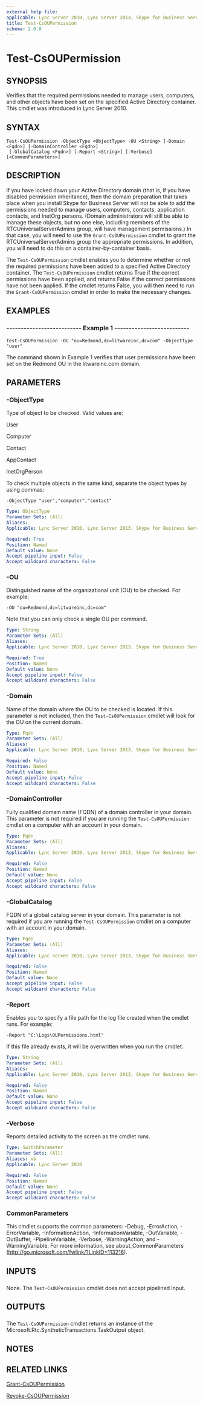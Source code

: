```yaml
---
external help file: 
applicable: Lync Server 2010, Lync Server 2013, Skype for Business Server 2015
title: Test-CsOUPermission
schema: 2.0.0
---
```


# Test-CsOUPermission

## SYNOPSIS
Verifies that the required permissions needed to manage users, computers, and other objects have been set on the specified Active Directory container.
This cmdlet was introduced in Lync Server 2010.


## SYNTAX

```
Test-CsOUPermission -ObjectType <ObjectType> -OU <String> [-Domain <Fqdn>] [-DomainController <Fqdn>]
 [-GlobalCatalog <Fqdn>] [-Report <String>] [-Verbose] [<CommonParameters>]
```

## DESCRIPTION
If you have locked down your Active Directory domain (that is, if you have disabled permission inheritance), then the domain preparation that takes place when you install Skype for Business Server will not be able to add the permissions needed to manage users, computers, contacts, application contacts, and InetOrg persons.
(Domain administrators will still be able to manage these objects, but no one else, including members of the RTCUniversalServerAdmins group, will have management permissions.) In that case, you will need to use the `Grant-CsOUPermission` cmdlet to grant the RTCUniversalServerAdmins group the appropriate permissions.
In addition, you will need to do this on a container-by-container basis.

The `Test-CsOUPermission` cmdlet enables you to determine whether or not the required permissions have been added to a specified Active Directory container.
The `Test-CsOUPermission` cmdlet returns True if the correct permissions have been applied, and returns False if the correct permissions have not been applied.
If the cmdlet returns False, you will then need to run the `Grant-CsOUPermission` cmdlet in order to make the necessary changes.


## EXAMPLES

### -------------------------- Example 1 --------------------------
```
Test-CsOUPermission -OU "ou=Redmond,dc=litwareinc,dc=com" -ObjectType "user"
```

The command shown in Example 1 verifies that user permissions have been set on the Redmond OU in the litwareinc.com domain.


## PARAMETERS

### -ObjectType
Type of object to be checked.
Valid values are:

User

Computer

Contact

AppContact

InetOrgPerson

To check multiple objects in the same kind, separate the object types by using commas:

`-ObjectType "user","computer","contact"`


```yaml
Type: ObjectType
Parameter Sets: (All)
Aliases: 
Applicable: Lync Server 2010, Lync Server 2013, Skype for Business Server 2015

Required: True
Position: Named
Default value: None
Accept pipeline input: False
Accept wildcard characters: False
```

### -OU
Distinguished name of the organizational unit (OU) to be checked.
For example:

`-OU "ou=Redmond,dc=litwareinc,dc=com"`

Note that you can only check a single OU per command.


```yaml
Type: String
Parameter Sets: (All)
Aliases: 
Applicable: Lync Server 2010, Lync Server 2013, Skype for Business Server 2015

Required: True
Position: Named
Default value: None
Accept pipeline input: False
Accept wildcard characters: False
```

### -Domain
Name of the domain where the OU to be checked is located.
If this parameter is not included, then the `Test-CsOUPermission` cmdlet will look for the OU on the current domain.


```yaml
Type: Fqdn
Parameter Sets: (All)
Aliases: 
Applicable: Lync Server 2010, Lync Server 2013, Skype for Business Server 2015

Required: False
Position: Named
Default value: None
Accept pipeline input: False
Accept wildcard characters: False
```

### -DomainController
Fully qualified domain name (FQDN) of a domain controller in your domain.
This parameter is not required if you are running the `Test-CsOUPermission` cmdlet on a computer with an account in your domain.


```yaml
Type: Fqdn
Parameter Sets: (All)
Aliases: 
Applicable: Lync Server 2010, Lync Server 2013, Skype for Business Server 2015

Required: False
Position: Named
Default value: None
Accept pipeline input: False
Accept wildcard characters: False
```

### -GlobalCatalog
FQDN of a global catalog server in your domain.
This parameter is not required if you are running the `Test-CsOUPermission` cmdlet on a computer with an account in your domain.


```yaml
Type: Fqdn
Parameter Sets: (All)
Aliases: 
Applicable: Lync Server 2010, Lync Server 2013, Skype for Business Server 2015

Required: False
Position: Named
Default value: None
Accept pipeline input: False
Accept wildcard characters: False
```

### -Report
Enables you to specify a file path for the log file created when the cmdlet runs.
For example:

`-Report "C:\Logs\OUPermissions.html"`

If this file already exists, it will be overwritten when you run the cmdlet.


```yaml
Type: String
Parameter Sets: (All)
Aliases: 
Applicable: Lync Server 2010, Lync Server 2013, Skype for Business Server 2015

Required: False
Position: Named
Default value: None
Accept pipeline input: False
Accept wildcard characters: False
```

### -Verbose
Reports detailed activity to the screen as the cmdlet runs.

```yaml
Type: SwitchParameter
Parameter Sets: (All)
Aliases: vb
Applicable: Lync Server 2010

Required: False
Position: Named
Default value: None
Accept pipeline input: False
Accept wildcard characters: False
```

### CommonParameters
This cmdlet supports the common parameters: -Debug, -ErrorAction, -ErrorVariable, -InformationAction, -InformationVariable, -OutVariable, -OutBuffer, -PipelineVariable, -Verbose, -WarningAction, and -WarningVariable. For more information, see about_CommonParameters (http://go.microsoft.com/fwlink/?LinkID=113216).

## INPUTS

###  
None.
The `Test-CsOUPermission` cmdlet does not accept pipelined input.

## OUTPUTS

###  
The `Test-CsOUPermission` cmdlet returns an instance of the Microsoft.Rtc.SyntheticTransactions.TaskOutput object.

## NOTES

## RELATED LINKS

[Grant-CsOUPermission](Grant-CsOUPermission.md)

[Revoke-CsOUPermission](Revoke-CsOUPermission.md)
